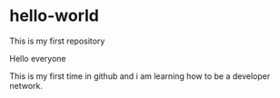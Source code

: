 # hello-world
This is my first repository

Hello everyone

  This is my first time in github and i am learning how to be a developer network.
